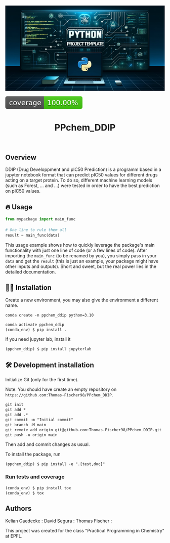 ![Project Logo](assets/banner.png)

![Coverage Status](assets/coverage-badge.svg)

<h1 align="center">
PPchem_DDIP
</h1>

<br>



## Overview

DDIP (Drug Developpment and pIC50 Prediction) is a programm based in a jupyter notebook format that can predict pIC50 values for different drugs acting on a target protein. To do so, different machine learning models (such as Forest, ... and ...) were tested in order to have the best prediction on pIC50 values. 


## 🔥 Usage

```python
from mypackage import main_func

# One line to rule them all
result = main_func(data)
```

This usage example shows how to quickly leverage the package's main functionality with just one line of code (or a few lines of code). 
After importing the `main_func` (to be renamed by you), you simply pass in your `data` and get the `result` (this is just an example, your package might have other inputs and outputs). 
Short and sweet, but the real power lies in the detailed documentation.

## 👩‍💻 Installation

Create a new environment, you may also give the environment a different name. 

```
conda create -n ppchem_ddip python=3.10 
```

```
conda activate ppchem_ddip
(conda_env) $ pip install .
```

If you need jupyter lab, install it 

```
(ppchem_ddip) $ pip install jupyterlab
```


## 🛠️ Development installation

Initialize Git (only for the first time). 

Note: You should have create an empty repository on `https://github.com:Thomas-Fischer98/PPchem_DDIP`.

```
git init
git add * 
git add .*
git commit -m "Initial commit" 
git branch -M main
git remote add origin git@github.com:Thomas-Fischer98/PPchem_DDIP.git 
git push -u origin main
```

Then add and commit changes as usual. 

To install the package, run

```
(ppchem_ddip) $ pip install -e ".[test,doc]"
```

### Run tests and coverage

```
(conda_env) $ pip install tox
(conda_env) $ tox
```

## Authors

Kelian Gaedecke :
David Segura :
Thomas Fischer :

This project was created for the class "Practical Programming in Chemistry" at EPFL.



